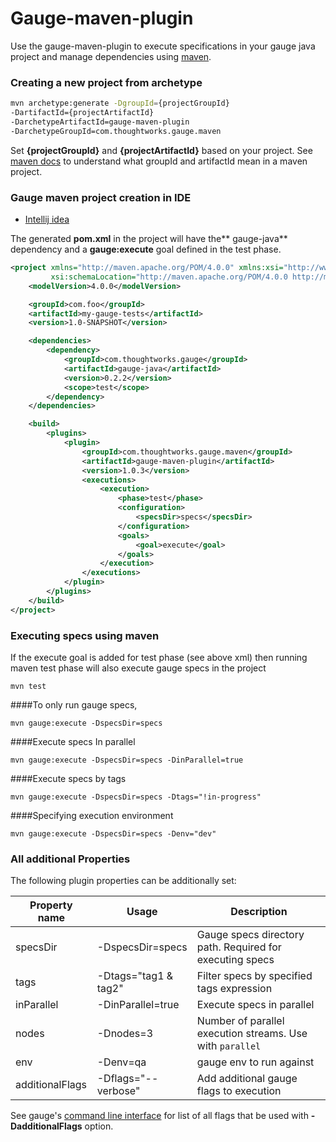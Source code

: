 # Gauge-maven-plugin

Use the gauge-maven-plugin to execute specifications in your gauge java project and manage dependencies using [maven](https://maven.apache.org/).

### Creating a new project from archetype

```bash
mvn archetype:generate -DgroupId={projectGroupId}
-DartifactId={projectArtifactId}
-DarchetypeArtifactId=gauge-maven-plugin
-DarchetypeGroupId=com.thoughtworks.gauge.maven

```
Set **{projectGroupId}** and **{projectArtifactId}** based on your project.
See [maven docs](https://maven.apache.org/pom.html#Maven_Coordinates) to understand what groupId and artifactId mean in a maven project.

### Gauge maven project creation in IDE
* [Intellij idea](../ide_support/features.md#12-creating-a-maven-project-using-gauge-maven-plugin)


The generated **pom.xml** in the project will have the** gauge-java** dependency and a **gauge:execute** goal defined in the test phase.

````xml
<project xmlns="http://maven.apache.org/POM/4.0.0" xmlns:xsi="http://www.w3.org/2001/XMLSchema-instance"
         xsi:schemaLocation="http://maven.apache.org/POM/4.0.0 http://maven.apache.org/xsd/maven-4.0.0.xsd">
    <modelVersion>4.0.0</modelVersion>

    <groupId>com.foo</groupId>
    <artifactId>my-gauge-tests</artifactId>
    <version>1.0-SNAPSHOT</version>

    <dependencies>
        <dependency>
            <groupId>com.thoughtworks.gauge</groupId>
            <artifactId>gauge-java</artifactId>
            <version>0.2.2</version>
            <scope>test</scope>
        </dependency>
    </dependencies>

    <build>
        <plugins>
            <plugin>
                <groupId>com.thoughtworks.gauge.maven</groupId>
                <artifactId>gauge-maven-plugin</artifactId>
                <version>1.0.3</version>
                <executions>
                    <execution>
                        <phase>test</phase>
                        <configuration>
                            <specsDir>specs</specsDir>
                        </configuration>
                        <goals>
                            <goal>execute</goal>
                        </goals>
                    </execution>
                </executions>
            </plugin>
        </plugins>
    </build>
</project>

````

### Executing specs using maven
If the execute goal is added for test phase (see above xml) then running maven test phase will also execute gauge specs in the project
````
mvn test
````

####To only run gauge specs,
```
mvn gauge:execute -DspecsDir=specs
```

####Execute specs In parallel
```
mvn gauge:execute -DspecsDir=specs -DinParallel=true
```
####Execute specs by tags
```
mvn gauge:execute -DspecsDir=specs -Dtags="!in-progress"
```
####Specifying execution environment
```
mvn gauge:execute -DspecsDir=specs -Denv="dev"
```
### All additional Properties
The following plugin properties can be additionally set:

|Property name|Usage|Description|
|-------------|-----|-----------|
|specsDir| -DspecsDir=specs| Gauge specs directory path. Required for executing specs|
|tags    | -Dtags="tag1 & tag2" |Filter specs by specified tags expression|
|inParallel| -DinParallel=true | Execute specs in parallel|
|nodes    | -Dnodes=3 | Number of parallel execution streams. Use with ```parallel```|
|env      | -Denv=qa  | gauge env to run against  |
|additionalFlags| -Dflags="--verbose" | Add additional gauge flags to execution|


See gauge's [command line interface](../cli/README.md) for list of all flags that be used with **-DadditionalFlags** option.


